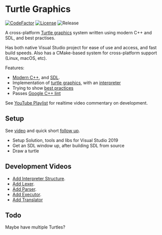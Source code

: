 # Turtle Graphics
[![CodeFactor](https://www.codefactor.io/repository/github/cschladetsch/TurtleGraphics/badge)](https://www.codefactor.io/repository/github/cschladetsch/TurtleGraphics)
[![License](https://img.shields.io/github/license/cschladetsch/TurtleGraphics.svg?label=License&maxAge=86400)](./LICENSE)
![Release](https://img.shields.io/github/release/cschladetsch/TurtleGraphics.svg?label=Release&maxAge=60)

A cross-platform [Turtle graphics](https://en.wikipedia.org/wiki/Turtle_graphics) system written using modern C++ and SDL, and best practises.

Has both native Visual Studio project for ease of use and access, and fast build speeds. Also has a CMake-based system for cross-platform support (Linux, macOS, etc).

Features:
* [Modern C++](https://github.com/cschladetsch/TurtleGraphics/wiki/ModernCpp), and [SDL](https://github.com/cschladetsch/CardCHess/wiki/gameloop).
* Implementation of [turtle graphics](https://en.wikipedia.org/wiki/Turtle_graphics), with an [interpreter](https://github.com/cschladetsch/TurtleGraphics/wiki/Interperter)
* Trying to show [best practices](https://github.com/cschladetsch/TurtleGraphics/wiki/CppBestPractises)
* Passes [Google C++ lint](https://en.wikipedia.org/wiki/Cpplint)

See [YouTube Playlist](https://youtube.com/sp4m) for realtime video commentary on development.

## Setup
See [video](https://www.youtube.com/watch?v=YXAmNWvC77M) and quick short [follow up](https://www.youtube.com/watch?v=tlwz-TaYKTk).
* Setup Solution, tools and libs for Visual Studio 2019
* Get an SDL window up, after building SDL from source
* Draw a turtle

## Development Videos
* [Add Interpreter Structure](https://www.youtube.com/watch?v=rBfrGET-t-4).
* [Add Lexer](https://www.youtube.com/watch?v=eeoNcG8TW8s).
* [Add Parser](https://www.youtube.com/watch?v=DpMwADQnzb0).
* [Add Executor](https://www.youtube.com/watch?v=ywQ5dmP9Gy4).
* [Add Translator](https://www.youtube.com/watch?v=g0glGzOOaWo)

## Todo
Maybe have multiple Turtles?

